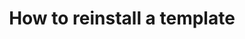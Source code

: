 ---
lang: en
layout: doc
permalink: /doc/how-to-reinstall-a-template/
redirect_from:
- /doc/reinstall-template/
- /doc/whonix/reinstall/
redirect_to: https://doc.qubes-os.org/en/latest/user/how-to-guides/how-to-reinstall-a-template.html
ref: 128
title: How to reinstall a template
---